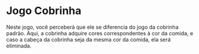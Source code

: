 # Jogo Cobrinha
Neste jogo, você perceberá que ele se diferencia do jogo da cobrinha padrão. Aqui, a cobrinha adquire cores correspondentes à cor da comida, e caso a cabeça da cobrinha seja da mesma cor da comida, ela será eliminada.
